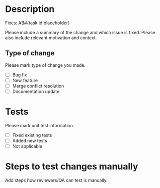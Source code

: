 # Description

Fixes: AB#{task id placeholder}

Please include a summary of the change and which issue is fixed.
Please also include relevant motivation and context.

## Type of change

Please mark type of change you made.

- [ ] Bug fix
- [ ] New feature
- [ ] Merge conflict resolution
- [ ] Documentation update

# Tests

Please mark unit test information.

- [ ] Fixed existing tests
- [ ] Added new tests
- [ ] Not applicable

# Steps to test changes manually

Add steps how reviewers/QA can test is manually.
